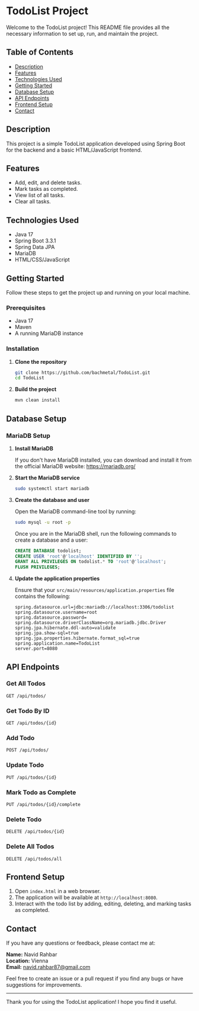 # TodoList Project

Welcome to the TodoList project! This README file provides all the necessary information to set up, run, and maintain the project.

## Table of Contents

- [Description](#description)
- [Features](#features)
- [Technologies Used](#technologies-used)
- [Getting Started](#getting-started)
- [Database Setup](#database-setup)
- [API Endpoints](#api-endpoints)
- [Frontend Setup](#frontend-setup)
- [Contact](#contact)

## Description

This project is a simple TodoList application developed using Spring Boot for the backend and a basic HTML/JavaScript frontend.

## Features

- Add, edit, and delete tasks.
- Mark tasks as completed.
- View list of all tasks.
- Clear all tasks.

## Technologies Used

- Java 17
- Spring Boot 3.3.1
- Spring Data JPA
- MariaDB
- HTML/CSS/JavaScript

## Getting Started

Follow these steps to get the project up and running on your local machine.

### Prerequisites

- Java 17
- Maven
- A running MariaDB instance

### Installation

1. **Clone the repository**
   
   ```bash
   git clone https://github.com/bachmetal/TodoList.git
   cd TodoList
   ```

2. **Build the project**
   
   ```bash
   mvn clean install
   ```

## Database Setup

### MariaDB Setup

1. **Install MariaDB**

   If you don't have MariaDB installed, you can download and install it from the official MariaDB website: https://mariadb.org/

2. **Start the MariaDB service**

   ```bash
   sudo systemctl start mariadb
   ```

3. **Create the database and user**

   Open the MariaDB command-line tool by running:

   ```bash
   sudo mysql -u root -p
   ```

   Once you are in the MariaDB shell, run the following commands to create a database and a user:

   ```sql
   CREATE DATABASE todolist;
   CREATE USER 'root'@'localhost' IDENTIFIED BY '';
   GRANT ALL PRIVILEGES ON todolist.* TO 'root'@'localhost';
   FLUSH PRIVILEGES;
   ```

4. **Update the application properties**

   Ensure that your `src/main/resources/application.properties` file contains the following:

   ```properties
   spring.datasource.url=jdbc:mariadb://localhost:3306/todolist
   spring.datasource.username=root
   spring.datasource.password=
   spring.datasource.driverClassName=org.mariadb.jdbc.Driver
   spring.jpa.hibernate.ddl-auto=validate
   spring.jpa.show-sql=true
   spring.jpa.properties.hibernate.format_sql=true
   spring.application.name=TodoList
   server.port=8080
   ```

## API Endpoints

### Get All Todos

```http
GET /api/todos/
```

### Get Todo By ID

```http
GET /api/todos/{id}
```

### Add Todo

```http
POST /api/todos/
```

### Update Todo

```http
PUT /api/todos/{id}
```

### Mark Todo as Complete

```http
PUT /api/todos/{id}/complete
```

### Delete Todo

```http
DELETE /api/todos/{id}
```

### Delete All Todos

```http
DELETE /api/todos/all
```

## Frontend Setup

1. Open `index.html` in a web browser.
2. The application will be available at `http://localhost:8080`.
3. Interact with the todo list by adding, editing, deleting, and marking tasks as completed.

## Contact

If you have any questions or feedback, please contact me at:

**Name:** Navid Rahbar  
**Location:** Vienna  
**Email:** navid.rahbar87@gmail.com

Feel free to create an issue or a pull request if you find any bugs or have suggestions for improvements.

---

Thank you for using the TodoList application! I hope you find it useful.
